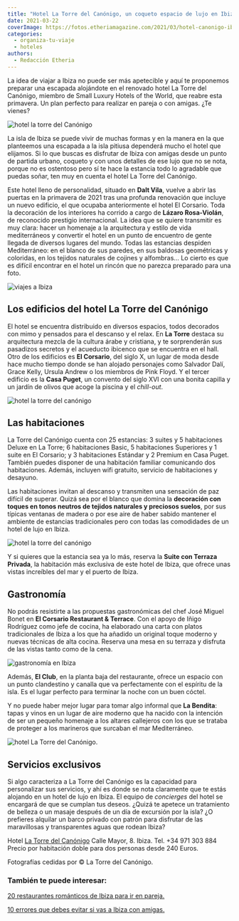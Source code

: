 ```yaml
---
title: "Hotel La Torre del Canónigo, un coqueto espacio de lujo en Ibiza"
date: 2021-03-22
coverImage: https://fotos.etheriamagazine.com/2021/03/hotel-canonigo-ibiza-terraza-habitacion.jpg
categories: 
  - organiza-tu-viaje
  - hoteles
authors: 
  - Redacción Etheria
---
```


La idea de viajar a Ibiza no puede ser más apetecible y aquí te proponemos preparar una escapada alojándote en el renovado hotel La Torre del Canónigo, miembro de Small Luxury Hotels of the World, que reabre esta primavera. Un plan perfecto para realizar en pareja o con amigas. ¿Te vienes?

![hotel la torre del Canónigo](https://fotos.etheriamagazine.com/2021/03/hotel-canonigo-ibiza-vistas.jpg "Vistas de Ibiza desde La Torre del Canónigo.")

La isla de Ibiza se puede vivir de muchas formas y en la manera en la que planteemos una 
escapada a la isla pitiusa dependerá mucho el hotel que elijamos. Si lo que buscas es 
disfrutar de Ibiza con amigas desde un punto de partida urbano, coqueto y con unos 
detalles de ese lujo que no se nota, porque no es ostentoso pero sí te hace la estancia 
todo lo agradable que puedas soñar, ten muy en cuenta el hotel La Torre del Canónigo. 

Este hotel lleno de personalidad, situado en **Dalt Vila**, vuelve a abrir las puertas 
en la primavera de 2021 tras una profunda renovación que incluye un nuevo edificio, el 
que ocupaba anteriormente el hotel El Corsario. Toda la decoración de los interiores ha 
corrido a cargo de **Lázaro Rosa-Violán**, de reconocido prestigio internacional. La 
idea que se quiere transmitir es muy clara: hacer un homenaje a la arquitectura y estilo 
de vida mediterráneos y convertir el hotel en un punto de encuentro de gente llegada de 
diversos lugares del mundo. Todas las estancias despiden Mediterráneo: en el blanco de 
sus paredes, en sus baldosas geométricas y coloridas, en los tejidos naturales de 
cojines y alfombras… Lo cierto es que es difícil encontrar en el hotel un rincón que no 
parezca preparado para una foto. 

![viajes a Ibiza](https://fotos.etheriamagazine.com/2021/03/hotel-canonigo-ibiza-corsario.jpg "Salón en el edificio El Corsario.")

## Los edificios del hotel La Torre del Canónigo

El hotel se encuentra distribuido en diversos espacios, todos decorados con mimo y 
pensados para el descanso y el relax. En **La Torre** destaca su arquitectura mezcla de 
la cultura árabe y cristiana, y te sorprenderán sus pasadizos secretos y el acueducto 
ibicenco que se encuentra en el hall. Otro de los edificios es **El Corsario**, del 
siglo X, un lugar de moda desde hace mucho tiempo donde se han alojado personajes como 
Salvador Dalí, Grace Kelly, Ursula Andrew o los miembros de Pink Floyd. Y el tercer 
edificio es la **Casa Puget**, un convento del siglo XVI con una bonita capilla y un 
jardín de olivos que acoge la piscina y el _chill-out_. 

![hotel la torre del canónigo](https://fotos.etheriamagazine.com/2021/03/Hotel-canonigo-ibiza-habitacion.jpg "Suite con vistas al mar.")

## Las habitaciones

La Torre del Canónigo cuenta con 25 estancias: 3 suites y 5 habitaciones Deluxe en La 
Torre; 6 habitaciones Basic, 5 habitaciones Superiores y 1 suite en El Corsario; y 3 
habitaciones Estándar y 2 Premium en Casa Puget. También puedes disponer de una 
habitación familiar comunicando dos habitaciones. Además, incluyen wifi gratuito, 
servicio de habitaciones y desayuno. 

Las habitaciones invitan al descanso y transmiten una sensación de paz difícil de 
superar. Quizá sea por el blanco que domina la **decoración con toques en tonos neutros 
de tejidos naturales y preciosos suelos**, por sus típicas ventanas de madera o por ese 
aire de haber sabido mantener el ambiente de estancias tradicionales pero con todas las 
comodidades de un hotel de lujo en Ibiza. 

![hotel la torre del canónigo](https://fotos.etheriamagazine.com/2021/03/hotel-canonigo-ibiza-terraza-habitacion.jpg "Terraza de la Suite con Terraza Privada.")

Y si quieres que la estancia sea ya lo más, reserva la **Suite con Terraza Privada**, la 
habitación más exclusiva de este hotel de Ibiza, que ofrece unas vistas increíbles del 
mar y el puerto de Ibiza. 

## Gastronomía

No podrás resistirte a las propuestas gastronómicas del chef José Miguel Bonet en **El 
Corsario Restaurant & Terrace**. Con el apoyo de Iñigo Rodríguez como jefe de cocina, ha 
elaborado una carta con platos tradicionales de Ibiza a los que ha añadido un original 
toque moderno y nuevas técnicas de alta cocina. Reserva una mesa en su terraza y 
disfruta de las vistas tanto como de la cena. 

![gastronomía en Ibiza](https://fotos.etheriamagazine.com/2021/03/hotel-canonigo-corsario-restaurante.jpg "Terraza del El Corsario Restaurant & Terrace.")

Además, **El Club**, en la planta baja del restaurante, ofrece un espacio con un punto 
clandestino y canalla que va perfectamente con el espíritu de la isla. Es el lugar 
perfecto para terminar la noche con un buen cóctel. 

Y no puede haber mejor lugar para tomar algo informal que **La Bendita**: tapas y vinos 
en un lugar de aire moderno que ha nacido con la intención de ser un pequeño homenaje a 
los altares callejeros con los que se trataba de proteger a los marineros que surcaban 
el mar Mediterráneo. 

![hotel La Torre del Canónigo.](https://fotos.etheriamagazine.com/2021/03/hotel-canonigo-hall.jpg "Hall del hotel La Torre del Canónigo.")

## Servicios exclusivos

Si algo caracteriza a La Torre del Canónigo es la capacidad para personalizar sus 
servicios, y ahí es donde se nota claramente que te estás alojando en un hotel de lujo 
en Ibiza. El equipo de _concierges_ del hotel se encargará de que se cumplan tus deseos. 
¿Quizá te apetece un tratamiento de belleza o un masaje después de un día de excursión 
por la isla? ¿O prefieres alquilar un barco privado con patrón para disfrutar de las 
maravillosas y transparentes aguas que rodean Ibiza? 

Hotel [La Torre del Canónigo](https://www.latorredelcanonigo.com) Calle Mayor, 8. Ibiza. 
Tel. +34 971 303 884 Precio por habitación doble para dos personas desde 240 Euros. 

Fotografías cedidas por © La Torre del Canónigo. 

### También te puede interesar:

[20 restaurantes románticos de Ibiza para ir en 
pareja.](https://etheriamagazine.com/2020/02/14/20-restaurantes-romanticos-de-ibiza-para-viajes-en-pareja/) 

[10 errores que debes evitar si vas a Ibiza con 
amigas.](https://etheriamagazine.com/2018/06/25/viaje-a-ibiza-con-amigas/)
